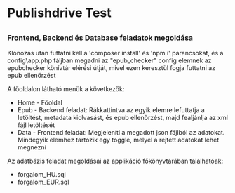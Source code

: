 <h1>Publishdrive Test<h2>
<h3>
    Frontend, Backend és Database feladatok megoldása
</h3>

<p>
    Klónozás után futtatni kell a 'composer install' és 'npm i' parancsokat, és a config\app.php fáljban megadni az "epub_checker" config elemnek az epubchecker könívtár elérési útját, mivel ezen keresztül fogja futtatni az epub ellenőrzést
</p>
<p>
    A főoldalon látható menük a következők:
    <ul>
        <li>Home - Főoldal</li>
        <li>Epub - Backend feladat: Rákkattintva az egyik elemre lefuttatja a letöltést, metadata kiolvasást, és epub ellenőrzést, majd fealjánlja az xml fájl letöltését</li>
        <li>Data - Frontend feladat: Megjeleníti a megadott json fájlból az adatokat. Mindegyik elemhez tartozik egy toggle, melyel a rejtett adatokat lehet megnézni</li>
    </ul>
</p>
<p>
    Az adatbázis feladat megoldásai az applikáció főkönyvtárában találhatóak:
    <ul>
        <li>forgalom_HU.sql</li>
        <li>forgalom_EUR.sql</li>
    </ul>
</p>
